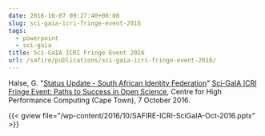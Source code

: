 ```yaml
--- 
date: 2016-10-07 09:27:40+00:00
slug: sci-gaia-icri-fringe-event-2016
tags: 
  - powerpoint
  - sci-gaia
title: Sci-GaIA ICRI Fringe Event 2016
url: /safire/publications/sci-gaia-icri-fringe-event-2016/
---
```


Halse, G. "[Status Update - South African Identity Federation](/wp-content/uploads/2016/10/SAFIRE-ICRI-SciGaIA-Oct-2016.pptx)" [Sci-GaIA ICRI Fringe Event: Paths to Success in Open Science](https://agenda.ct.infn.it/event/1234/), Centre for High Performance Computing (Cape Town), 7 October 2016.
<!-- more -->
{{< gview file="/wp-content/2016/10/SAFIRE-ICRI-SciGaIA-Oct-2016.pptx" >}}
